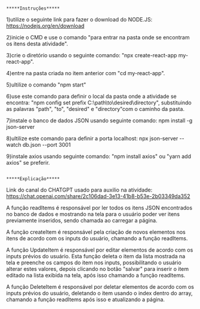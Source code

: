                                                                   *****Instruções*****

1)utilize o seguinte link para fazer o download do NODE.JS: https://nodejs.org/en/download

2)inicie o CMD e use o comando "para entrar na pasta onde se encontram os itens desta atividade".

3)crie o diretório usando o seguinte comando: "npx create-react-app my-react-app".

4)entre na pasta criada no item anterior com "cd my-react-app".

5)ultilize o comando "npm start"

6)use este comando para definir o local da pasta onde a atividade se encontra: "npm config set prefix C:\path\to\desired\directory", substituindo as palavras "path", "to", "desired" e "directory"com o caminho da pasta.

7)instale o banco de dados JSON usando seguinte comando: npm install -g json-server

8)ultilize este comando para definir a porta localhost: npx json-server --watch db.json --port 3001

9)instale axios usando seguinte comando: "npm install axios" ou "yarn add axios" se preferir.

                                                                  *****Explicação*****

Link do canal do CHATGPT usado para auxilio na atividade: https://chat.openai.com/share/2c106dad-3e13-41b8-b53e-2b03349da352

A função readItems é responsável por ler todos os itens JSON encontrados no banco de dados e mostrando na tela para o usuário poder ver itens previamente inseridos, sendo chamada ao carregar a página.

A função createItem é responsável pela criação de novos elementos nos itens de acordo com os inputs do usuário, chamando a função readItems.

A função UpdateItem é responsável por editar elementos de acordo com os inputs prévios do usuário. Esta função deleta o item da lista mostrada na tela e preenche os campos do item nos inputs, possibilitando o usuário alterar estes valores, depois clicando no botão "salvar" para inserir o item editado na lista exibida na tela, após isso chamando a função readItems.

A função DeleteItem é responsável por deletar elementos de acordo com os inputs prévios do usuário, deletando o item usando o index dentro do array, chamando a função readItems após isso e atualizando a página.

